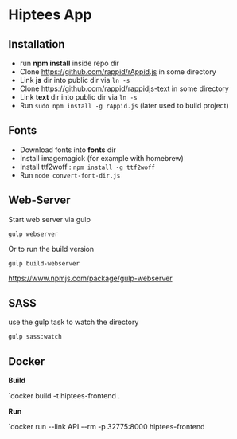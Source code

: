 # Hiptees App


## Installation
* run **npm install** inside repo dir
* Clone https://github.com/rappid/rAppid.js in some directory
* Link **js** dir into public dir via `ln -s`
* Clone https://github.com/rappid/rappidjs-text in some directory
* Link **text** dir into public dir via `ln -s`
* Run `sudo npm install -g rAppid.js` (later used to build project)

## Fonts
* Download fonts into **fonts** dir
* Install imagemagick (for example with homebrew)
* Install ttf2woff : `npm install -g ttf2woff`
* Run `node convert-font-dir.js`

## Web-Server

Start web server via gulp

`gulp webserver`

Or to run the build version

`gulp build-webserver`

https://www.npmjs.com/package/gulp-webserver

## SASS

use the gulp task to watch the directory

`gulp sass:watch`


## Docker

**Build**

`docker build -t hiptees-frontend .

**Run**

`docker run --link API --rm -p 32775:8000 hiptees-frontend
